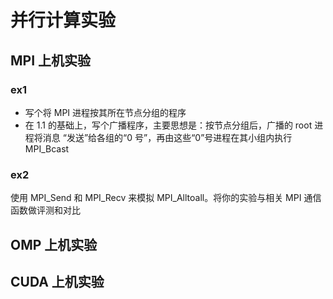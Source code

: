# 并行计算实验
## MPI 上机实验

### ex1

- 写个将 MPI 进程按其所在节点分组的程序
- 在 1.1 的基础上，写个广播程序，主要思想是：按节点分组后，广播的 root 进程将消息
“发送”给各组的“0 号”，再由这些“0”号进程在其小组内执行 MPI_Bcast

### ex2 

使用 MPI_Send 和 MPI_Recv 来模拟 MPI_Alltoall。将你的实验与相关 MPI 通信函数做评测和对比

## OMP 上机实验


## CUDA 上机实验